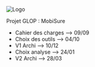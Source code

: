 ![Logo](💻_MobiSure.png)


Projet GLOP : MobiSure


- Cahier des charges --> 09/09
- Choix des outils --> 04/10
- V1 Archi --> 10/12
- Choix analyse --> 24/01
- V2 Archi --> 28/03

